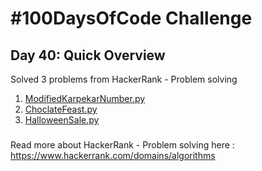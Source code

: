 # #100DaysOfCode Challenge
## Day 40: Quick Overview
Solved 3 problems from HackerRank - Problem solving
1. [ModifiedKarpekarNumber.py](https://github.com/sandeep-krishna/100DaysOfCode/blob/master/Day%2040/ModifiedKarpekarNumber.py)
3. [ChoclateFeast.py](https://github.com/sandeep-krishna/100DaysOfCode/blob/master/Day%2040/ChoclateFeast.py)
4. [HalloweenSale.py](https://github.com/sandeep-krishna/100DaysOfCode/blob/master/Day%2040/HalloweenSale.py)
### 
Read more about HackerRank - Problem solving here : https://www.hackerrank.com/domains/algorithms